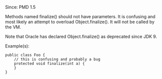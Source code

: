 Since: PMD 1.5

Methods named finalize() should not have parameters.  It is confusing and most likely an attempt to
overload Object.finalize(). It will not be called by the VM.

Note that Oracle has declared Object.finalize() as deprecated since JDK 9.

Example(s):
```
public class Foo {
    // this is confusing and probably a bug
    protected void finalize(int a) {
    }
}
```
